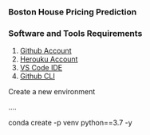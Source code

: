 ### Boston House Pricing Prediction

### Software and Tools Requirements

1. [Github Account](https://github.com)
2. [Herouku Account](https://herouku.com)
3. [VS Code IDE](https://code.visualstudio.com/)
4. [Github CLI](https://github.com/cli/cli/blob/trunk/docs/install_linux.md)

Create a new environment

....

conda create -p venv python==3.7 -y